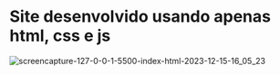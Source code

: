 # Site desenvolvido usando apenas html, css e js
![screencapture-127-0-0-1-5500-index-html-2023-12-15-16_05_23](https://github.com/RomeuReif/DEVSHIELD/assets/99833059/2d967fcf-5990-4767-bf52-7f913e46bfbb)
